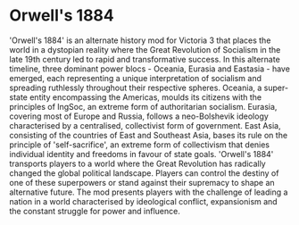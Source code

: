 # Orwell's 1884
 
'Orwell's 1884' is an alternate history mod for Victoria 3 that places the world in a dystopian reality where the Great Revolution of Socialism in the late 19th century led to rapid and transformative success. In this alternate timeline, three dominant power blocs - Oceania, Eurasia and Eastasia - have emerged, each representing a unique interpretation of socialism and spreading ruthlessly throughout their respective spheres. Oceania, a super-state entity encompassing the Americas, moulds its citizens with the principles of IngSoc, an extreme form of authoritarian socialism. Eurasia, covering most of Europe and Russia, follows a neo-Bolshevik ideology characterised by a centralised, collectivist form of government. East Asia, consisting of the countries of East and Southeast Asia, bases its rule on the principle of 'self-sacrifice', an extreme form of collectivism that denies individual identity and freedoms in favour of state goals. 'Orwell's 1884' transports players to a world where the Great Revolution has radically changed the global political landscape. Players can control the destiny of one of these superpowers or stand against their supremacy to shape an alternative future. The mod presents players with the challenge of leading a nation in a world characterised by ideological conflict, expansionism and the constant struggle for power and influence.
